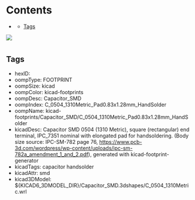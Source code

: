 



Contents
========

* [](#)
	* [Tags](#tags)
  
![][im]
# 

## Tags

- hexID: 
- oompType: FOOTPRINT
- oompSize: kicad
- oompColor: kicad-footprints
- oompDesc: Capacitor_SMD
- oompIndex: C_0504_1310Metric_Pad0.83x1.28mm_HandSolder
- oompName: kicad-footprints/Capacitor_SMD/C_0504_1310Metric_Pad0.83x1.28mm_HandSolder
- kicadDesc: Capacitor SMD 0504 (1310 Metric), square (rectangular) end terminal, IPC_7351 nominal with elongated pad for handsoldering. (Body size source: IPC-SM-782 page 76, https://www.pcb-3d.com/wordpress/wp-content/uploads/ipc-sm-782a_amendment_1_and_2.pdf), generated with kicad-footprint-generator
- kicadTags: capacitor handsolder
- kicadAttr: smd
- kicad3DModel: ${KICAD6_3DMODEL_DIR}/Capacitor_SMD.3dshapes/C_0504_1310Metric.wrl



[im]: image.png
